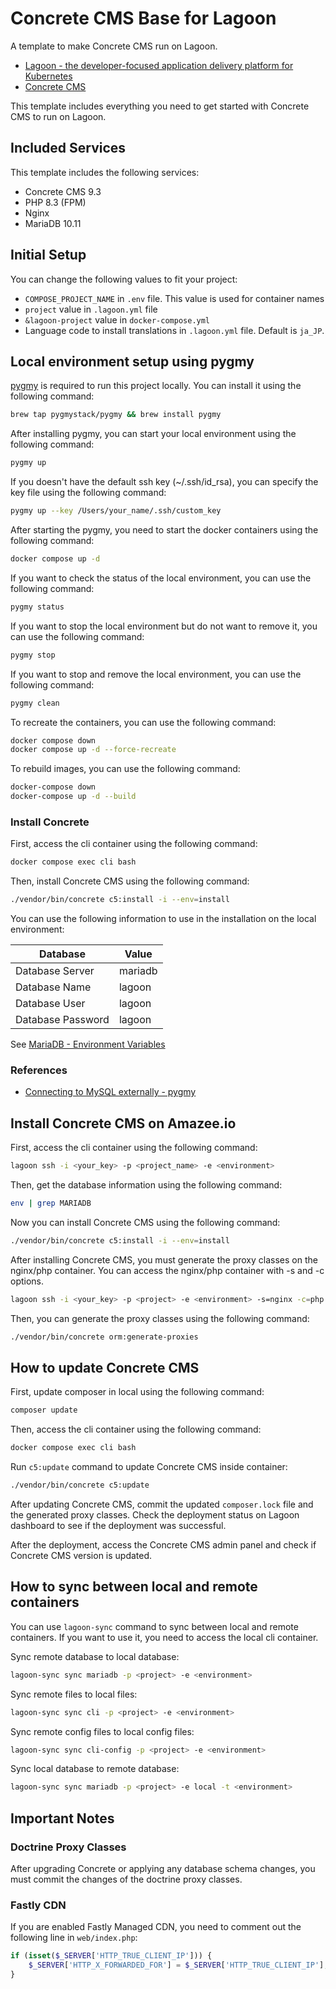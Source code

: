 # Concrete CMS Base for Lagoon

A template to make Concrete CMS run on Lagoon.

* [Lagoon - the developer-focused application delivery platform for Kubernetes](https://docs.lagoon.sh/)
* [Concrete CMS](https://www.concretecms.org/)

This template includes everything you need to get started with Concrete CMS to run on Lagoon.

## Included Services

This template includes the following services:

* Concrete CMS 9.3
* PHP 8.3 (FPM)
* Nginx
* MariaDB 10.11

## Initial Setup

You can change the following values to fit your project:

* `COMPOSE_PROJECT_NAME` in `.env` file. This value is used for container names
* `project` value in `.lagoon.yml` file
* `&lagoon-project` value in `docker-compose.yml`
* Language code to install translations in `.lagoon.yml` file. Default is `ja_JP`.

## Local environment setup using pygmy

[pygmy](https://pygmy.readthedocs.io/en/mkdocs/) is required to run this project locally. You can install it using the following command:

```bash
brew tap pygmystack/pygmy && brew install pygmy
```

After installing pygmy, you can start your local environment using the following command:

```bash
pygmy up
```

If you doesn't have the default ssh key (~/.ssh/id_rsa), you can specify the key file using the following command:

```bash
pygmy up --key /Users/your_name/.ssh/custom_key
```

After starting the pygmy, you need to start the docker containers using the following command:

```bash
docker compose up -d
```

If you want to check the status of the local environment, you can use the following command:

```bash
pygmy status
```

If you want to stop the local environment but do not want to remove it, you can use the following command:

```bash
pygmy stop
```

If you want to stop and remove the local environment, you can use the following command:

```bash
pygmy clean
```

To recreate the containers, you can use the following command:

```bash
docker compose down
docker compose up -d --force-recreate
```

To rebuild images, you can use the following command:

```bash
docker-compose down
docker-compose up -d --build
```

### Install Concrete

First, access the cli container using the following command:

```bash
docker compose exec cli bash
```

Then, install Concrete CMS using the following command:

```bash
./vendor/bin/concrete c5:install -i --env=install
```

You can use the following information to use in the installation on the local environment:

| Database          | Value   |
|-------------------|---------|
| Database Server   | mariadb |
| Database Name     | lagoon  |
| Database User     | lagoon  |
| Database Password | lagoon  |

See [MariaDB - Environment Variables](https://docs.lagoon.sh/docker-images/mariadb/#environment-variables)

### References

- [Connecting to MySQL externally - pygmy](https://pygmystack.github.io/pygmy/connect_to_mysql_from_external/)

## Install Concrete CMS on Amazee.io

First, access the cli container using the following command:

```bash
lagoon ssh -i <your_key> -p <project_name> -e <environment>
```

Then, get the database information using the following command:

```bash
env | grep MARIADB
```

Now you can install Concrete CMS using the following command:

```bash
./vendor/bin/concrete c5:install -i --env=install
```

After installing Concrete CMS, you must generate the proxy classes on the nginx/php container.
You can access the nginx/php container with -s and -c options.

```bash
lagoon ssh -i <your_key> -p <project> -e <environment> -s=nginx -c=php
```

Then, you can generate the proxy classes using the following command:

```bash
./vendor/bin/concrete orm:generate-proxies
```

## How to update Concrete CMS

First, update composer in local using the following command:

```bash
composer update
```

Then, access the cli container using the following command:

```bash
docker compose exec cli bash
```

Run `c5:update` command to update Concrete CMS inside container:

```bash
./vendor/bin/concrete c5:update
```

After updating Concrete CMS, commit the updated `composer.lock` file and the generated proxy classes.
Check the deployment status on Lagoon dashboard to see if the deployment was successful.

After the deployment, access the Concrete CMS admin panel and check if Concrete CMS version is updated.

## How to sync between local and remote containers

You can use `lagoon-sync` command to sync between local and remote containers.
If you want to use it, you need to access the local cli container.

Sync remote database to local database:

```bash
lagoon-sync sync mariadb -p <project> -e <environment>
```

Sync remote files to local files:

```bash
lagoon-sync sync cli -p <project> -e <environment>
```

Sync remote config files to local config files:

```bash
lagoon-sync sync cli-config -p <project> -e <environment>
```

Sync local database to remote database:

```bash
lagoon-sync sync mariadb -p <project> -e local -t <environment>
```

## Important Notes

### Doctrine Proxy Classes

After upgrading Concrete or applying any database schema changes,
you must commit the changes of the doctrine proxy classes.

### Fastly CDN

If you are enabled Fastly Managed CDN, you need to comment out the following line in `web/index.php`:

```php
if (isset($_SERVER['HTTP_TRUE_CLIENT_IP'])) {
    $_SERVER['HTTP_X_FORWARDED_FOR'] = $_SERVER['HTTP_TRUE_CLIENT_IP'];
}
```
